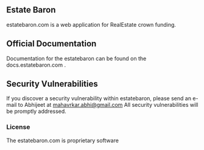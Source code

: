 ## Estate Baron

estatebaron.com is a web application for RealEstate crown funding.

## Official Documentation

Documentation for the estatebaron can be found on the docs.estatebaron.com .

## Security Vulnerabilities

If you discover a security vulnerability within estatebaron, please send an e-mail to Abhijeet at mahavrkar.abhi@gmail.com All security vulnerabilities will be promptly addressed.

### License

The estatebaron.com is proprietary software
